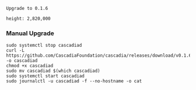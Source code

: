 `Upgrade to 0.1.6`

`height: 2,820,000`

### Manual Upgrade
```
sudo systemctl stop cascadiad
curl -L https://github.com/CascadiaFoundation/cascadia/releases/download/v0.1.6/cascadiad -o cascadiad
chmod +x cascadiad
sudo mv cascadiad $(which cascadiad)
sudo systemctl start cascadiad
sudo journalctl -u cascadiad -f --no-hostname -o cat
```
